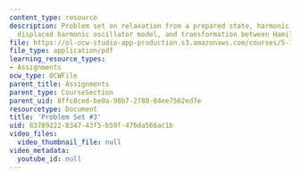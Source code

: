 ```yaml
---
content_type: resource
description: Problem set on relaxation from a prepared state, harmonic oscillators,
  displaced harmonic oscillator model, and transformation between Hamiltonians.
file: https://ol-ocw-studio-app-production.s3.amazonaws.com/courses/5-74-introductory-quantum-mechanics-ii-spring-2009/83789222834743f5b59f476da566ac1b_MIT5_74s09_pset03.pdf
file_type: application/pdf
learning_resource_types:
- Assignments
ocw_type: OCWFile
parent_title: Assignments
parent_type: CourseSection
parent_uid: 8ffc8ced-be0a-98b7-2788-84ee7562ed7e
resourcetype: Document
title: 'Problem Set #3'
uid: 83789222-8347-43f5-b59f-476da566ac1b
video_files:
  video_thumbnail_file: null
video_metadata:
  youtube_id: null
---
```


